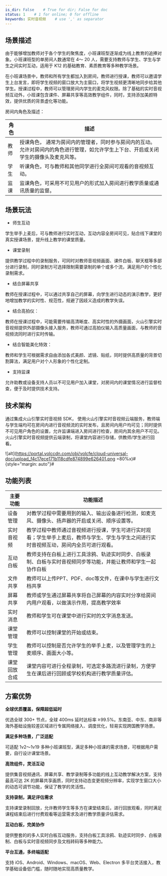 ```yaml
---
is_dir: False    # True for dir; False for doc
status: 1    # 1 for online; 0 for offline
keywords: 实时音视频    # use ',' as separator
---
```


## 场景描述

由于能够增加教师对于各个学生的聚焦度，小班课班型逐渐成为线上教育的追捧对象。小班课班型的单房间人数通常在 4～ 20 人，需要支持教师与学生、学生与学生之间实时互动，适用于 K12 的基础教育、素质教育等多种教学场景。

在小班课场景中，教师和所有学生都加入到房间，教师进行授课，教师可以邀请学生上台发言，即将学生视频的窗口放大为主窗口，将学生视频更清晰地同步给其他学生。授课过程中，教师可以管理房间内学生的麦克风权限。除了基础的实时音视频互动外，小班课包含课件、屏幕共享等高效教学组件，同时，支持添加美颜特效，提供优质的背景虚化等功能。


房间内角色及描述：

| 角色|描述 |
|---|---|
|教师 |授课角色， 通常为房间内的管理者，同时参与房间内的互动。允许对房间内的角色进行管理，如允许学生上下台、开启或关闭学生的摄像头及麦克风等。 |
|学生 |听课角色，可与教师和其他同学进行全房间可观看的音视频互动。 |
|监课 |监课角色，可采用不可见用户的形式加入房间进行教学质量或通讯质量的监督。 |



## 场景玩法

* 师生互动

学生举手上麦后，可与教师进行实时互动，互动内容全房间可见，贴合线下课堂的真实授课场景，提升线上教学的课堂质量。
	

* 课堂录制

提供教学过程中的录制服务，可同时对教师音视频画面、课件白板、聊天框等多部分进行录制，同时录制方可选择限制需要录制的单个或多个流，满足用户的个性化录制需求。
	

* 结合屏幕共享

教师在授课过程中，可以通过共享自己的屏幕，向学生进行动态的演示教学，更好地增加教学的实时性、规范性，规避了因歧义造成的教学失误。
	

* 结合高拍仪：

教师在授课过程中，可能需要传输高清晰度、高实时性的外摄画面，火山引擎实时音视频提供外部摄像头接入服务，教师可通过高拍仪输入高质量画面，与教师的音视频流同时进行实时传输。
	

* 结合智能美化特效：

教师和学生可根据需求自由添加各式美颜、滤镜、贴纸，同时提供高质量的背景切割算法，满足用户对个人形象的个性化定制。
	

* 支持监课

允许助教或设备支持人员以不可见用户加入课堂，对房间内的课堂情况进行监督检查，便于及时提供技术支持。
	

## 技术架构

通过集成火山引擎实时音视频 SDK， 使用火山引擎实时音视频云端服务，教师端与学生端均可在房间内进行音视频流的实时发布，且房间内用户均可见；同时提供不可见用户角色的设置，允许监课端进入房间进行检查，房间内其余用户不可见。火山引擎实时音视频提供云端录制，将课堂内容进行存储，供教师/学生进行回看。

![alt](https://portal.volccdn.com/obj/volcfe/cloud-universal-doc/upload_f4c17ece171b118cdfe874899e626401.png =80%x)#{style="margin: auto"}#

## 功能列表

|**主要功能** |**功能描述** |
|---|---|
| 设备管理 | 对教学过程中需要用到的输入、输出设备进行检测，如麦克风、摄像头、扬声器的开启或关闭、顺序设置等。 |
| 实时音视频 | 教学过程中教师通过音视频进行授课，学生可进行实时观看；学生举手上麦后，教师与学生、学生与学生之间进行实时音视频互动，房间内全员可进行观看。 |
| 互动白板 | 教师支持在白板上进行工具涂鸦、轨迹实时同步、白板录制、白板与实时音视频同步等功能，并能让教师和学生一起协作白板 |
| 文件共享 | 教师可以上传PPT、PDF、doc等文件，在课中与学生进行文档共享 |
| 屏幕共享 | 教师或学生通过屏幕共享将自己屏幕的内容实时分享给房间内用户观看，以做演示作用，提高教学效率 |
| 实时消息 | 教师和学生可在课堂中进行实时的文字消息发送。 |
| 课堂管理 | 教师可以控制课堂的开始或结束。 |
| 学生管理 | 教师可以控制是否允许学生的举手上麦，以及管理学生的上麦顺序、画面大小等。 |
| 课堂回放合成 | 课堂内容可进行全程录制，可选定多路流进行录制，方便学生在课后进行回顾或学校机构进行教学质量评估。 |


## 方案优势

**全球优质覆盖，保障超低延时**

优选全球 300+ 节点，全球 400ms 延时达标率 ≥99.5%。东南亚、中东、南非等海外基础设施较差区域进行专属网络接入、调度优化，轻易实现跨国教学场景。
		

**满足多种场景，广泛适配**

可适配 1v2～1v19 多种小班课班型，满足多种小班课的需求场景，可根据用户需要，自行设计课堂场景。
		

**高效组件，灵活互动**

提供集音视频通讯、屏幕共享、教学录制等多功能的线上互动教学解决方案，支持最高可达 2K 的屏幕共享画质，同时支持动态变更视频分辨率，实现学生窗口大小的动态可调节功能，保证了教学的灵活性。
		

**支持录制，满足评估需求**

支持课堂录制回放，允许教师学生等多方在课堂结束后，进行回放观看，同时满足课程结束后进行付费观看等运营需求及进行教学质量评估需求。
		
**互动白板，完美协作**

提供整套的的多人实时白板互动服务，支持白板工具涂鸦、轨迹实时同步、白板录制、白板与实时音视频同步及文档转码等多种能力。       

**平台互通，多终端适配**

支持 iOS、Android、Windows、macOS、Web、Electron 多平台灵活接入，教学基础设备低门槛，随时随地实现高质量教学。
